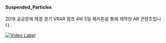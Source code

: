 #### Suspended_Particles

2018 공공문제 해결 경기 VRAR 캠프 
4박 5일  해커톤을 통해 제작한 AR 콘텐츠입니다.

[![Video Label](http://img.youtube.com/vi/G3I3DazVM7U/1.jpg)](https://youtu.be/G3I3DazVM7U)
